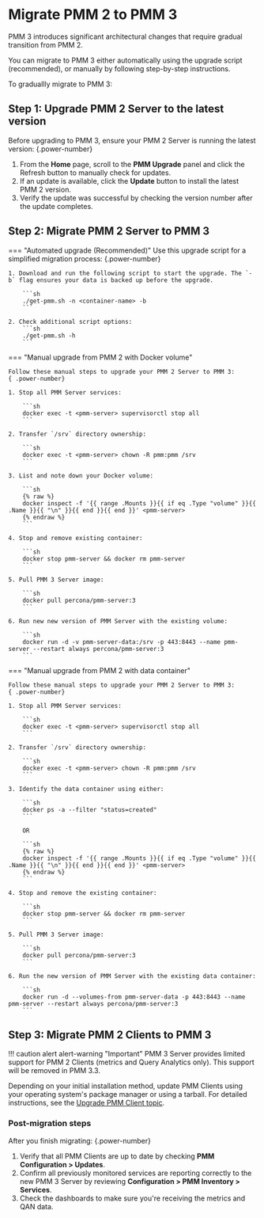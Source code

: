 # Migrate PMM 2 to PMM 3

PMM 3 introduces significant architectural changes that require gradual transition from PMM 2.

You can migrate to PMM 3 either automatically using the upgrade script (recommended), or manually by following step-by-step instructions.

To graduallly migrate to PMM 3:

## Step 1: Upgrade PMM 2 Server to the latest version

Before upgrading to PMM 3, ensure your PMM 2 Server is running the latest version:
{.power-number}

1. From the **Home** page, scroll to the **PMM Upgrade** panel and click the Refresh button to manually check for updates.
2. If an update is available, click the **Update** button to install the latest PMM 2 version.
3. Verify the update was successful by checking the version number after the update completes.

## Step 2: Migrate PMM 2 Server to PMM 3

=== "Automated upgrade (Recommended)"
    Use this upgrade script for a simplified migration process:
    {.power-number}
    
    1. Download and run the following script to start the upgrade. The `-b` flag ensures your data is backed up before the upgrade.

        ```sh
        ./get-pmm.sh -n <container-name> -b
        ```

    2. Check additional script options:
        ```sh
        ./get-pmm.sh -h
        ```

=== "Manual upgrade from PMM 2 with Docker volume"

    Follow these manual steps to upgrade your PMM 2 Server to PMM 3:
    { .power-number}

    1. Stop all PMM Server services:

        ```sh
        docker exec -t <pmm-server> supervisorctl stop all
        ```

    2. Transfer `/srv` directory ownership:

        ```sh
        docker exec -t <pmm-server> chown -R pmm:pmm /srv
        ```

    3. List and note down your Docker volume:
   
        ```sh
        {% raw %}
        docker inspect -f '{{ range .Mounts }}{{ if eq .Type "volume" }}{{ .Name }}{{ "\n" }}{{ end }}{{ end }}' <pmm-server>
        {% endraw %}
        ```

    4. Stop and remove existing container:

        ```sh
        docker stop pmm-server && docker rm pmm-server
        ```

    5. Pull PMM 3 Server image:

        ```sh
        docker pull percona/pmm-server:3
        ```

    6. Run new new version of PMM Server with the existing volume:
   
        ```sh
        docker run -d -v pmm-server-data:/srv -p 443:8443 --name pmm-server --restart always percona/pmm-server:3
        ```

=== "Manual upgrade from PMM 2 with data container"

    Follow these manual steps to upgrade your PMM 2 Server to PMM 3:
    { .power-number}

    1. Stop all PMM Server services:

        ```sh
        docker exec -t <pmm-server> supervisorctl stop all
        ```

    2. Transfer `/srv` directory ownership:

        ```sh
        docker exec -t <pmm-server> chown -R pmm:pmm /srv
        ```

    3. Identify the data container using either:
   
        ```sh
        docker ps -a --filter "status=created"
        ```
       
        OR

        ```sh
        {% raw %}
        docker inspect -f '{{ range .Mounts }}{{ if eq .Type "volume" }}{{ .Name }}{{ "\n" }}{{ end }}{{ end }}' <pmm-server>
        {% endraw %}
        ```
        
    4. Stop and remove the existing container:

        ```sh
        docker stop pmm-server && docker rm pmm-server
        ```

    5. Pull PMM 3 Server image:
   
        ```sh
        docker pull percona/pmm-server:3
        ``` 

    6. Run the new version of PMM Server with the existing data container:

        ```sh
        docker run -d --volumes-from pmm-server-data -p 443:8443 --name pmm-server --restart always percona/pmm-server:3
        ``` 

## Step 3: Migrate PMM 2 Clients to PMM 3

!!! caution alert alert-warning "Important"
    PMM 3 Server provides limited support for PMM 2 Clients (metrics and Query Analytics only). This support will be removed in PMM 3.3.

Depending on your initial installation method, update PMM Clients using your operating system's package manager or using a tarball.
For detailed instructions, see the [Upgrade PMM Client topic](../pmm-upgrade/upgrade_client.md).

### Post-migration steps

After you finish migrating:
{.power-number}

1. Verify that all PMM Clients are up to date by checking **PMM Configuration > Updates**.
2. Confirm all previously monitored services are reporting correctly to the new PMM 3 Server by reviewing **Configuration > PMM Inventory > Services**.
3. Check the dashboards to make sure you're receiving the metrics and QAN data.
